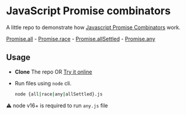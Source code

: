 # JavaScript Promise combinators 

A little repo to demonstrate how [Javascript Promise Combinators](https://v8.dev/features/promise-combinators) work.

[Promise.all](https://developer.mozilla.org/en-US/docs/Web/JavaScript/Reference/Global_Objects/Promise/all) - [Promise.race](https://developer.mozilla.org/en-US/docs/Web/JavaScript/Reference/Global_Objects/Promise/race) - [Promise.allSettled](https://developer.mozilla.org/en-US/docs/Web/JavaScript/Reference/Global_Objects/Promise/allsettled) - [Promise.any](https://developer.mozilla.org/en-US/docs/Web/JavaScript/Reference/Global_Objects/Promise/any)

## Usage

- **Clone** The repo OR [Try it online](https://stackblitz.com/edit/javascript-promise-combinators?devtoolsheight=33&file=README.md)

- Run files using `node` cli.

  ```bash
  node {all|race|any|allSettled}.js
  ```

:warning: node v16+ is required to run `any.js` file
